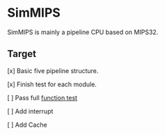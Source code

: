 # SimMIPS

SimMIPS is mainly a pipeline CPU based on MIPS32.

## Target

[x] Basic five pipeline structure. 

[x] Finish test for each module.

[ ] Pass full [function test](https://github.com/oscourse-tsinghua/cpu-testcase)

[ ] Add interrupt

[ ] Add Cache
